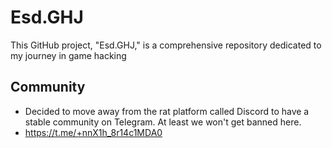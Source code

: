 # Esd.GHJ
This GitHub project, "Esd.GHJ," is a comprehensive repository dedicated to my journey in game hacking

## Community
- Decided to move away from the rat platform called Discord to have a stable community on Telegram. At least we won't get banned here.
- https://t.me/+nnX1h_8r14c1MDA0
